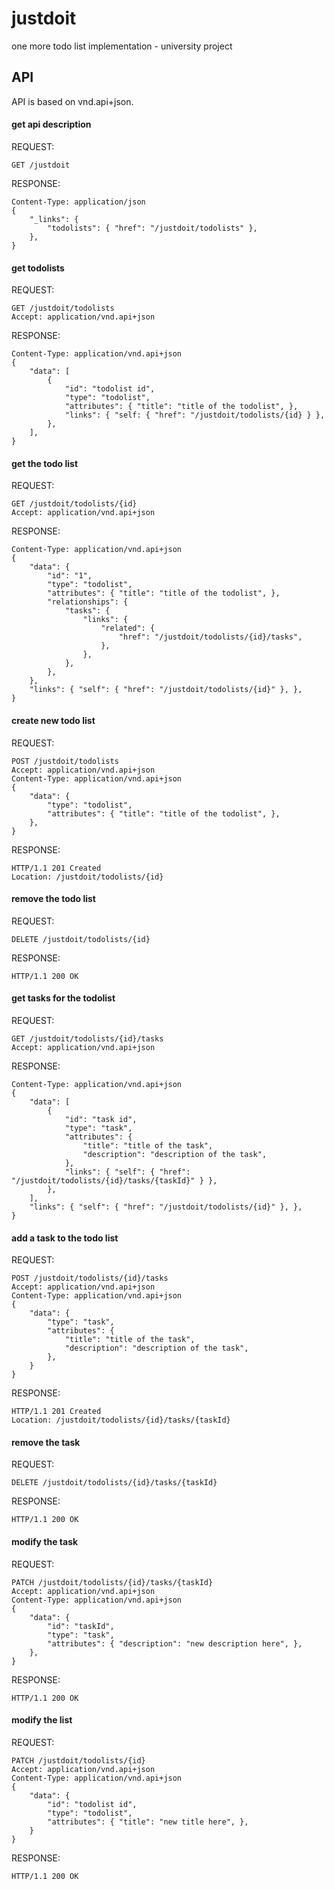# justdoit
one more todo list implementation - university project

## API
API is based on vnd.api+json.
#### get api description
REQUEST:
```
GET /justdoit
```
RESPONSE:
```
Content-Type: application/json
{
	"_links": {
		"todolists": { "href": "/justdoit/todolists" },
	},
}
```
#### get todolists
REQUEST:
```
GET /justdoit/todolists
Accept: application/vnd.api+json
```
RESPONSE:
```
Content-Type: application/vnd.api+json
{
	"data": [
		{
			"id": "todolist id",
			"type": "todolist",
			"attributes": { "title": "title of the todolist", },
			"links": { "self: { "href": "/justdoit/todolists/{id} } },
		},
	],
}
```
#### get the todo list
REQUEST:
```
GET /justdoit/todolists/{id}
Accept: application/vnd.api+json
```
RESPONSE:
```
Content-Type: application/vnd.api+json
{
	"data": {
		"id": "1",
		"type": "todolist",
		"attributes": { "title": "title of the todolist", },
		"relationships": {
			"tasks": {
				"links": {
					"related": {
						"href": "/justdoit/todolists/{id}/tasks",
					},
				},
			},
		},
	},
	"links": { "self": { "href": "/justdoit/todolists/{id}" }, },
}
```
#### create new todo list
REQUEST:
```
POST /justdoit/todolists
Accept: application/vnd.api+json
Content-Type: application/vnd.api+json
{
	"data": {
		"type": "todolist",
		"attributes": { "title": "title of the todolist", },
	},
}
```
RESPONSE:
```
HTTP/1.1 201 Created
Location: /justdoit/todolists/{id}
```
#### remove the todo list
REQUEST:
```
DELETE /justdoit/todolists/{id}
```
RESPONSE:
```
HTTP/1.1 200 OK
```
#### get tasks for the todolist
REQUEST:
```
GET /justdoit/todolists/{id}/tasks
Accept: application/vnd.api+json
```
RESPONSE:
```
Content-Type: application/vnd.api+json
{
	"data": [
		{
			"id": "task id",
			"type": "task",
			"attributes": {
				"title": "title of the task",
				"description": "description of the task",
			},
			"links": { "self": { "href": "/justdoit/todolists/{id}/tasks/{taskId}" } },
		},
	],
	"links": { "self": { "href": "/justdoit/todolists/{id}" }, },
}
```
#### add a task to the todo list
REQUEST:
```
POST /justdoit/todolists/{id}/tasks
Accept: application/vnd.api+json
Content-Type: application/vnd.api+json
{
	"data": {
		"type": "task",
		"attributes": {
			"title": "title of the task",
			"description": "description of the task",
		},
	}
}
```
RESPONSE:
```
HTTP/1.1 201 Created
Location: /justdoit/todolists/{id}/tasks/{taskId}
```
#### remove the task
REQUEST:
```
DELETE /justdoit/todolists/{id}/tasks/{taskId}
```
RESPONSE:
```
HTTP/1.1 200 OK
```
#### modify the task
REQUEST:
```
PATCH /justdoit/todolists/{id}/tasks/{taskId}
Accept: application/vnd.api+json
Content-Type: application/vnd.api+json
{
	"data": {
		"id": "taskId",
		"type": "task",
		"attributes": { "description": "new description here", },
	},
}
```
RESPONSE:
```
HTTP/1.1 200 OK
```
#### modify the list
REQUEST:
```
PATCH /justdoit/todolists/{id}
Accept: application/vnd.api+json
Content-Type: application/vnd.api+json
{
	"data": {
		"id": "todolist id",
		"type": "todolist",
		"attributes": { "title": "new title here", },
	}
}
```
RESPONSE:
```
HTTP/1.1 200 OK
```
